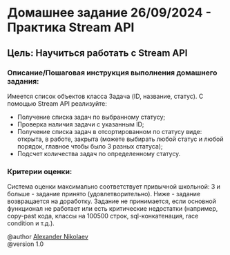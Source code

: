 # Домашнее задание 26/09/2024 - Практика Stream API
## Цель: Научиться работать с Stream API
### Описание/Пошаговая инструкция выполнения домашнего задания:
Имеется список объектов класса Задача (ID, название, статус). С помощью Stream API реализуйте:
* Получение списка задач по выбранному статусу;
* Проверка наличия задачи с указанным ID;
* Получение списка задач в отсортированном по статусу виде: открыта, в работе, закрыта (можете выбирать любой статус и 
любой порядок, главное чтобы было 3 разных статуса);
* Подсчет количества задач по определенному статусу.

### Критерии оценки:
Система оценки максимально соответствует привычной школьной:
3 и больше - задание принято (удовлетворительно).
Ниже - задание возвращается на доработку.
Задание не принимается, если основной функционал не работает или есть критические недостатки (например, copy-past кода, 
классы на 100500 строк, sql-конкатенация, race condition и т.д.).

@author [Alexander Nikolaev](https://github.com/AlexNika)\
@version 1.0
